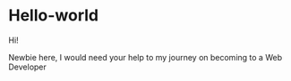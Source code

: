 # Hello-world

Hi!

Newbie here, I would need your help to my journey on becoming to a Web Developer

